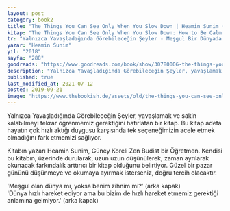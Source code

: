 ```yaml
---
layout: post  
category: book2  
title: "The Things You Can See Only When You Slow Down | Heamin Sunim (Kitap)"  
kitap: "The Things You Can See Only When You Slow Down: How to Be Calm and Mindful in a Fast-Paced World"  
tr: "Yalnızca Yavaşladığında Görebileceğin Şeyler - Meşgul Bir Dünyada Sakin Kalmak"  
yazar: "Heamin Sunim"  
yil: "2018"  
sayfa: "288"  
goodreads: "https://www.goodreads.com/book/show/30780006-the-things-you-can-see-only-when-you-slow-down"
description: "Yalnızca Yavaşladığında Görebileceğin Şeyler, yavaşlamak ve sakin kalabilmeyi tekrar öğrenmemiz gerektiğini hatırlatan bir kitap."
published: true
last_modified_at: 2021-07-12
posted: 2019-09-21
image: "https://www.thebookish.de/assets/old/the-things-you-can-see-only-when-you-slow-down.jpg"
---
```


Yalnızca Yavaşladığında Görebileceğin Şeyler, yavaşlamak ve sakin kalabilmeyi tekrar öğrenmemiz gerektiğini hatırlatan bir kitap. Bu kitap adeta hayatın çok hızlı aktığı duygusu karşısında tek seçeneğimizin acele etmek olmadığını fark etmemizi sağlıyor.  
  
Kitabın yazarı Heamin Sunim, Güney Koreli Zen Budist bir Öğretmen. Kendisi bu kitabın, üzerinde durularak, uzun uzun düşünülerek, zaman ayrılarak okunacak farkındalık arttırıcı bir kitap olduğunu belirtiyor. Güzel bir pazar gününü düşünmeye ve okumaya ayırmak isterseniz, doğru tercih olacaktır.  
  
'Meşgul olan dünya mı, yoksa benim zihnim mi?' (arka kapak)  
'Dünya hızlı hareket ediyor ama bu bizim de hızlı hareket etmemiz gerektiği anlamına gelmiyor.' (arka kapak)  
